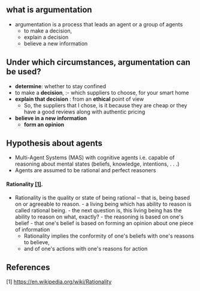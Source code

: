 ## what is argumentation
- argumentation is a process that leads an agent or a group of agents 
    - to make a decision,
    - explain a decision
    - believe a new information

## Under which circumstances, argumentation can be used?
- **determine**: whether to stay confined
- to make a **decision**, :- which suppliers to choose, for your smart home
- **explain that decision** : from an **ethical** point of view
    - So, the suppliers that I chose, is it because they are cheap or they have a good reviews along with authentic pricing
- **believe in a new information**
    - **form an opinion**

## Hypothesis about agents
- Multi-Agent Systems (MAS) with cognitive agents i.e. capable of reasoning about mental states (beliefs, knowledge, intentions, . . .)
- Agents are assumed to be rational and perfect reasoners

#### Rationality [[1]](#17).
- Rationality is the quality or state of being rational
    – that is, being based on or agreeable to reason. 
        - a living being which has ability to reason is called rational being.
            - the next question is, this living being has the ability to reason on what, exactly?
                - the reasoning is based on one's belief
                    - that one's belief is based on forming an opinion about one piece of information
    - Rationality implies the conformity of one's beliefs with one's reasons to believe, 
    - and of one's actions with one's reasons for action


## References
<a id="1">[1]</a> 
https://en.wikipedia.org/wiki/Rationality